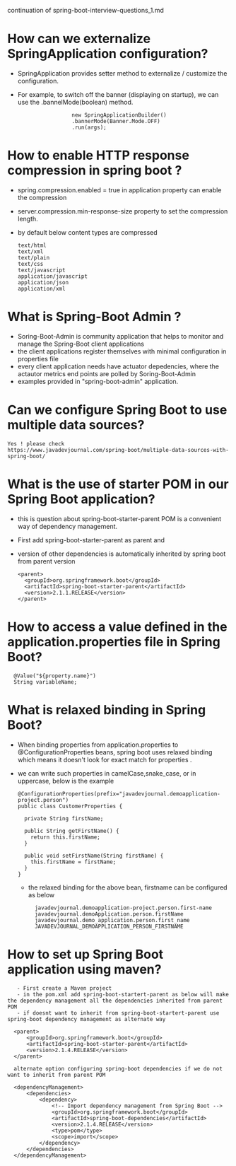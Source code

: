 continuation of spring-boot-interview-questions_1.md

# How can we externalize SpringApplication configuration?
  - SpringApplication provides setter method to externalize / customize the configuration.
  -  For example, to switch off the banner (displaying on startup), we can use the .bannelMode(boolean) method.
  
                          new SpringApplicationBuilder()
                          .bannerMode(Banner.Mode.OFF)
                          .run(args);

# How to enable HTTP response compression in spring boot ?
  - spring.compression.enabled = true in application property can enable the compression
  -  server.compression.min-response-size property to set the compression length. 
  - by default below content types are compressed
    
        text/html
        text/xml
        text/plain
        text/css
        text/javascript
        application/javascript
        application/json
        application/xml
        
 # What is Spring-Boot Admin ?
   - Soring-Boot-Admin is community application that helps to monitor and manage the Spring-Boot client applications
   - the client applications register themselves with minimal configuration in properties file
   - every client application needs have actuator depedencies, where the actautor metrics end points are polled by Soring-Boot-Admin
   - examples provided in "spring-boot-admin" application.
   
# Can we configure Spring Boot to use multiple data sources?
    Yes ! please check 
    https://www.javadevjournal.com/spring-boot/multiple-data-sources-with-spring-boot/
    
# What is the use of starter POM in our Spring Boot application?
  - this is question about spring-boot-starter-parent POM is a convenient way of dependency management.
  - First add spring-boot-starter-parent as parent and 
  - version of other dependencies is automatically inherited by spring boot from parent version
  
        <parent>
          <groupId>org.springframework.boot</groupId>
          <artifactId>spring-boot-starter-parent</artifactId>
          <version>2.1.1.RELEASE</version>
        </parent>
        
# How to access a value defined in the application.properties file in Spring Boot?
 
      @Value("${property.name}")
      String variableName;

# What is relaxed binding in Spring Boot?
  - When binding properties from application.properties to @ConfigurationProperties beans, spring boot uses relaxed binding
    which means it doesn't look for exact match for properties .
  - we can write such properties in camelCase,snake_case, or in uppercase, below is the example
  
        @ConfigurationProperties(prefix="javadevjournal.demoapplication-project.person")
        public class CustomerProperties {

          private String firstName;

          public String getFirstName() {
            return this.firstName;
          }

          public void setFirstName(String firstName) {
            this.firstName = firstName;
          }
        }
        
    - the relaxed binding for the above bean, firstname can be configured as below 
    
            javadevjournal.demoapplication-project.person.first-name
            javadevjournal.demoApplication.person.firstName
            javadevjournal.demo_application.person.first_name
            JAVADEVJOURNAL_DEMOAPPLICATION_PERSON_FIRSTNAME
            
   # How to set up Spring Boot application using maven?
       - First create a Maven project
       - in the pom.xml add spring-boot-startert-parent as below will make the dependency management all the dependencies inherited from parent POM
       - if doesnt want to inherit from spring-boot-startert-parent use spring-boot dependency management as alternate way
       
      <parent>
          <groupId>org.springframework.boot</groupId>
          <artifactId>spring-boot-starter-parent</artifactId>
          <version>2.1.4.RELEASE</version>
      </parent>
      
      alternate option configuring spring-boot dependencies if we do not want to inherit from parent POM
      
      <dependencyManagement>
          <dependencies>
              <dependency>
                  <!-- Import dependency management from Spring Boot -->
                  <groupId>org.springframework.boot</groupId>
                  <artifactId>spring-boot-dependencies</artifactId>
                  <version>2.1.4.RELEASE</version>
                  <type>pom</type>
                  <scope>import</scope>
              </dependency>
          </dependencies>
      </dependencyManagement>    
      
      
       
       
